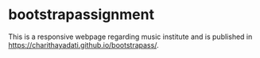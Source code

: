 # bootstrapassignment
This is a responsive webpage regarding music institute and is published in  https://charithayadati.github.io/bootstrapass/.
